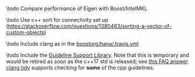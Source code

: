 \todo Compare performance of Eigen with Boost/IntelMKL

\todo Use c++ sort for connectivity set up (https://stackoverflow.com/questions/1380463/sorting-a-vector-of-custom-objects)


\todo Include clang as in the [boostorg/hana/.travis.yml](https://github.com/boostorg/hana/blob/master/.travis.yml)

\todo Include the [Guideline Support Library](https://github.com/Microsoft/GSL). Note that this is
temporary and would be retired as soon as the c++17 std is released; see [this FAQ answer](https://isocpp.github.io/CppCoreGuidelines/CppCoreGuidelines.html#faq53-why-werent-the-gsl-types-proposed-through-boost).
[clang tidy](https://clang.llvm.org/extra/clang-tidy/) supports checking for **some** of the cpp
guidelines.
